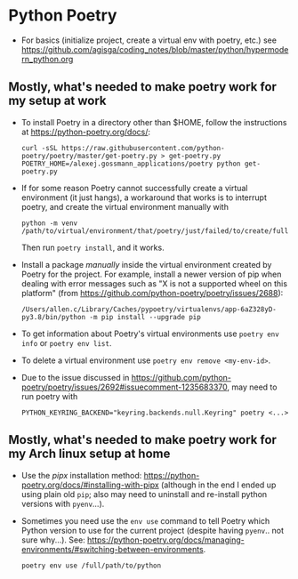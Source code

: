 # Python Poetry

- For basics (initialize project, create a virtual env with poetry, etc.) see https://github.com/agisga/coding_notes/blob/master/python/hypermodern_python.org

## Mostly, what's needed to make poetry work for my setup at work

- To install Poetry in a directory other than $HOME, follow the instructions at <https://python-poetry.org/docs/>:
  ```                                                                                                   
  curl -sSL https://raw.githubusercontent.com/python-poetry/poetry/master/get-poetry.py > get-poetry.py 
  POETRY_HOME=/alexej.gossmann_applications/poetry python get-poetry.py                                 
  ``` 
  
- If for some reason Poetry cannot successfully create a virtual environment (it just hangs), a workaround that works is to interrupt poetry, and create the virtual environment manually with
  ```
  python -m venv /path/to/virtual/environment/that/poetry/just/failed/to/create/fully`.
  ```
   Then run `poetry install`, and it works.

- Install a package *manually* inside the virtual environment created by Poetry for the project. For example, install a newer version of pip when dealing with error messages such as "X is not a supported wheel on this platform" (from https://github.com/python-poetry/poetry/issues/2688):
  ```
  /Users/allen.c/Library/Caches/pypoetry/virtualenvs/app-6aZ328yD-py3.8/bin/python -m pip install --upgrade pip
  ```

- To get information about Poetry's virtual environments use `poetry env info` or `poetry env list`.
- To delete a virtual environment use `poetry env remove <my-env-id>`.

- Due to the issue discussed in <https://github.com/python-poetry/poetry/issues/2692#issuecomment-1235683370>, may need to run poetry with
  ```
  PYTHON_KEYRING_BACKEND="keyring.backends.null.Keyring" poetry <...>
  ```

## Mostly, what's needed to make poetry work for my Arch linux setup at home

- Use the *pipx* installation method: <https://python-poetry.org/docs/#installing-with-pipx> (although in the end I ended up using plain old `pip`; also may need to uninstall and re-install python versions with `pyenv`...).

- Sometimes you need use the `env use` command to tell Poetry which Python version to use for the current project (despite having `pyenv`.. not sure why...). See: <https://python-poetry.org/docs/managing-environments/#switching-between-environments>.
    ```
    poetry env use /full/path/to/python
    ```

